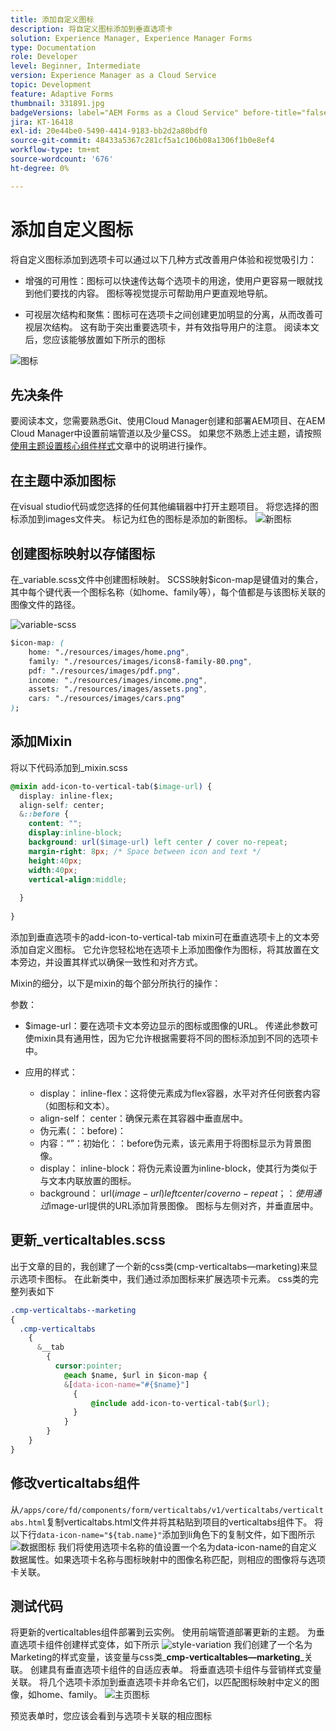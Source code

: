 ```yaml
---
title: 添加自定义图标
description: 将自定义图标添加到垂直选项卡
solution: Experience Manager, Experience Manager Forms
type: Documentation
role: Developer
level: Beginner, Intermediate
version: Experience Manager as a Cloud Service
topic: Development
feature: Adaptive Forms
thumbnail: 331891.jpg
badgeVersions: label="AEM Forms as a Cloud Service" before-title="false"
jira: KT-16418
exl-id: 20e44be0-5490-4414-9183-bb2d2a80bdf0
source-git-commit: 48433a5367c281cf5a1c106b08a1306f1b0e8ef4
workflow-type: tm+mt
source-wordcount: '676'
ht-degree: 0%

---
```


# 添加自定义图标

将自定义图标添加到选项卡可以通过以下几种方式改善用户体验和视觉吸引力：

* 增强的可用性：图标可以快速传达每个选项卡的用途，使用户更容易一眼就找到他们要找的内容。 图标等视觉提示可帮助用户更直观地导航。

* 可视层次结构和聚焦：图标可在选项卡之间创建更加明显的分离，从而改善可视层次结构。 这有助于突出重要选项卡，并有效指导用户的注意。
阅读本文后，您应该能够放置如下所示的图标

![图标](assets/icons.png)

## 先决条件

要阅读本文，您需要熟悉Git、使用Cloud Manager创建和部署AEM项目、在AEM Cloud Manager中设置前端管道以及少量CSS。 如果您不熟悉上述主题，请按照[使用主题设置核心组件样式](https://experienceleague.adobe.com/en/docs/experience-manager-cloud-service/content/forms/adaptive-forms-authoring/authoring-adaptive-forms-core-components/create-an-adaptive-form-on-forms-cs/using-themes-in-core-components#rename-env-file-theme-folder)文章中的说明进行操作。

## 在主题中添加图标

在visual studio代码或您选择的任何其他编辑器中打开主题项目。
将您选择的图标添加到images文件夹。
标记为红色的图标是添加的新图标。
![新图标](assets/newicons.png)

## 创建图标映射以存储图标

在_variable.scss文件中创建图标映射。 SCSS映射$icon-map是键值对的集合，其中每个键代表一个图标名称（如home、family等），每个值都是与该图标关联的图像文件的路径。

![variable-scss](assets/variable_scss.png)

```css
$icon-map: (
    home: "./resources/images/home.png",
    family: "./resources/images/icons8-family-80.png",
    pdf: "./resources/images/pdf.png",
    income: "./resources/images/income.png",
    assets: "./resources/images/assets.png",
    cars: "./resources/images/cars.png"
);
```

## 添加Mixin

将以下代码添加到_mixin.scss

```css
@mixin add-icon-to-vertical-tab($image-url) {
  display: inline-flex;
  align-self: center;
  &::before {
    content: "";
    display:inline-block;
    background: url($image-url) left center / cover no-repeat;
    margin-right: 8px; /* Space between icon and text */
    height:40px;
    width:40px;
    vertical-align:middle;
    
  }
  
}
```

添加到垂直选项卡的add-icon-to-vertical-tab mixin可在垂直选项卡上的文本旁添加自定义图标。 它允许您轻松地在选项卡上添加图像作为图标，将其放置在文本旁边，并设置其样式以确保一致性和对齐方式。

Mixin的细分，以下是mixin的每个部分所执行的操作：

参数：

* $image-url：要在选项卡文本旁边显示的图标或图像的URL。 传递此参数可使mixin具有通用性，因为它允许根据需要将不同的图标添加到不同的选项卡中。

* 应用的样式：

   * display： inline-flex：这将使元素成为flex容器，水平对齐任何嵌套内容（如图标和文本）。
   * align-self： center：确保元素在其容器中垂直居中。
   * 伪元素(：：before)：
   * 内容：“”：初始化：：before伪元素，该元素用于将图标显示为背景图像。
   * display： inline-block：将伪元素设置为inline-block，使其行为类似于与文本内联放置的图标。
   * background： url($image-url) left center / cover no-repeat；：使用通过$image-url提供的URL添加背景图像。 图标与左侧对齐，并垂直居中。

## 更新_verticaltables.scss

出于文章的目的，我创建了一个新的css类(cmp-verticaltabs—marketing)来显示选项卡图标。 在此新类中，我们通过添加图标来扩展选项卡元素。 css类的完整列表如下

```css
.cmp-verticaltabs--marketing
{
  .cmp-verticaltabs
    {
      &__tab 
        {
          cursor:pointer;
            @each $name, $url in $icon-map {
            &[data-icon-name="#{$name}"]
              {
                  @include add-icon-to-vertical-tab($url);
              }
            }
        }
    }
}
```

## 修改verticaltabs组件

从```/apps/core/fd/components/form/verticaltabs/v1/verticaltabs/verticaltabs.html```复制verticaltabs.html文件并将其粘贴到项目的verticaltabs组件下。 将以下行```data-icon-name="${tab.name}"```添加到li角色下的复制文件，如下图所示
![数据图标](assets/data-icons.png)
我们将使用选项卡名称的值设置一个名为data-icon-name的自定义数据属性。如果选项卡名称与图标映射中的图像名称匹配，则相应的图像将与选项卡关联。



## 测试代码

将更新的verticaltables组件部署到云实例。
使用前端管道部署更新的主题。
为垂直选项卡组件创建样式变体，如下所示
![style-variation](assets/verticaltab-style-variation.png)
我们创建了一个名为Marketing的样式变量，该变量与css类_**cmp-verticaltables—marketing**_关联。
创建具有垂直选项卡组件的自适应表单。 将垂直选项卡组件与营销样式变量关联。
将几个选项卡添加到垂直选项卡并命名它们，以匹配图标映射中定义的图像，如home、family。
![主页图标](assets/tab-name.png)

预览表单时，您应该会看到与选项卡关联的相应图标
